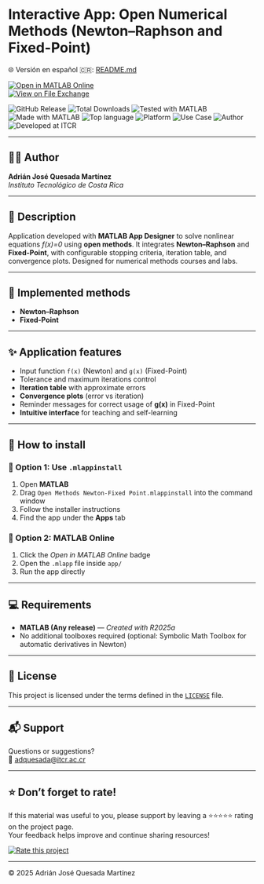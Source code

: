 # Interactive App: Open Numerical Methods (Newton–Raphson and Fixed-Point)

🌐 Versión en español 🇨🇷: [README.md](README.md)

[![Open in MATLAB Online](https://www.mathworks.com/images/responsive/global/open-in-matlab-online.svg)](https://matlab.mathworks.com/open/github/v1?repo=adriancrc/Open-Numerical-Methods)  
[![View on File Exchange](https://www.mathworks.com/matlabcentral/images/matlab-file-exchange.svg)](https://www.mathworks.com/matlabcentral/fileexchange/181853-open-numerical-methods)

![GitHub Release](https://img.shields.io/github/v/release/adriancrc/Open-Numerical-Methods)
![Total Downloads](https://img.shields.io/github/downloads/adriancrc/Open-Numerical-Methods/total)
![Tested with MATLAB](https://img.shields.io/endpoint?url=https%3A%2F%2Fraw.githubusercontent.com%2Fadriancrc%2FOpen-Numerical-Methods%2Fmain%2Freport%2Fbadge%2Ftested_with.json)
![Made with MATLAB](https://img.shields.io/badge/Made%20with-MATLAB-blue)
![Top language](https://img.shields.io/github/languages/top/adriancrc/Open-Numerical-Methods?label=Top%20Language&color=blue&cacheSeconds=3600)
![Platform](https://img.shields.io/badge/Platform-Windows%20%7C%20macOS%20%7C%20Linux-lightgrey)
![Use Case](https://img.shields.io/badge/Use-Educational-success)
![Author](https://img.shields.io/badge/Author-Adrián%20Quesada%20Martínez-blueviolet)
![Developed at ITCR](https://img.shields.io/badge/Developed%20at-ITCR-blue)

---

## 👨‍💻 Author
**Adrián José Quesada Martínez**  
*Instituto Tecnológico de Costa Rica*

---

## 📘 Description

Application developed with **MATLAB App Designer** to solve nonlinear equations *f(x)=0* using **open methods**. It integrates **Newton–Raphson** and **Fixed-Point**, with configurable stopping criteria, iteration table, and convergence plots. Designed for numerical methods courses and labs.

---

## 🧮 Implemented methods

- **Newton–Raphson**  
- **Fixed-Point**

---

## ✨ Application features

- Input function `f(x)` (Newton) and `g(x)` (Fixed-Point)  
- Tolerance and maximum iterations control  
- **Iteration table** with approximate errors  
- **Convergence plots** (error vs iteration)  
- Reminder messages for correct usage of **g(x)** in Fixed-Point  
- **Intuitive interface** for teaching and self-learning  

---

## 🚀 How to install

### 🔹 Option 1: Use `.mlappinstall`

1. Open **MATLAB**  
2. Drag `Open Methods Newton-Fixed Point.mlappinstall` into the command window  
3. Follow the installer instructions  
4. Find the app under the **Apps** tab  

### 🔹 Option 2: MATLAB Online

1. Click the *Open in MATLAB Online* badge  
2. Open the `.mlapp` file inside `app/`  
3. Run the app directly  

---

## 💻 Requirements

- **MATLAB (Any release)** — *Created with R2025a*  
- No additional toolboxes required (optional: Symbolic Math Toolbox for automatic derivatives in Newton)

---

## 📄 License

This project is licensed under the terms defined in the [`LICENSE`](LICENSE) file.

---

## 📬 Support

Questions or suggestions?  
📧 [adquesada@itcr.ac.cr](mailto:adquesada@itcr.ac.cr)

---

## ⭐ Don’t forget to rate!

If this material was useful to you, please support by leaving a ⭐⭐⭐⭐⭐ rating on the project page.  
Your feedback helps improve and continue sharing resources!

[![Rate this project](https://img.shields.io/badge/★★★★★-Rate%20on%20File%20Exchange-blueviolet?style=for-the-badge)](https://www.mathworks.com/matlabcentral/fileexchange/181853-open-numerical-methods)

---

© 2025 Adrián José Quesada Martínez
